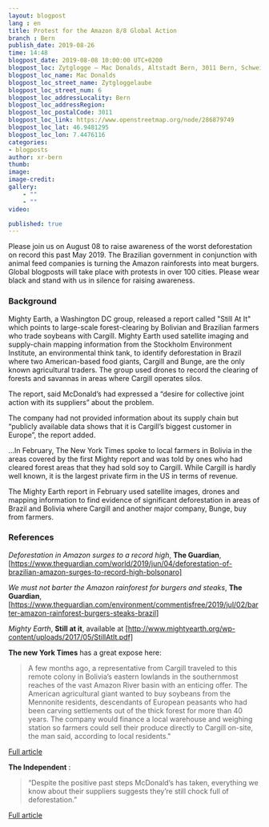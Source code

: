 ```yaml
---
layout: blogpost
lang : en
title: Protest for the Amazon 8/8 Global Action
branch : Bern
publish_date: 2019-08-26
time: 14:48
blogpost_date: 2019-08-08 10:00:00 UTC+0200
blogpost_loc: Zytglogge – Mac Donalds, Altstadt Bern, 3011 Bern, Schweiz
blogpost_loc_name: Mac Donalds
blogpost_loc_street_name: Zytgloggelaube
blogpost_loc_street_num: 6
blogpost_loc_addressLocality: Bern
blogpost_loc_addressRegion: 
blogpost_loc_postalCode: 3011
blogpost_loc_link: https://www.openstreetmap.org/node/286879749
blogpost_loc_lat: 46.9481295
blogpost_loc_lon: 7.4476116
categories:
- blogposts
author: xr-bern
thumb: 
image: 
image-credit:
gallery:
    - ""
    - ""
video: 

published: true
---
```


Please join us on August 08 to raise awareness of the worst deforestation on record this past May 2019. The Brazilian government in conjunction with animal feed companies is turning the Amazon rainforests into meat burgers. Global blogposts will take place with protests in over 100 cities. Please wear black and stand with us in silence for raising awareness.

### Background

Mighty Earth, a Washington DC group, released a report called "Still At It" which points to large-scale forest-clearing by Bolivian and Brazilian farmers who trade soybeans with Cargill. Mighty Earth used satellite imaging and supply-chain mapping information from the Stockholm Environment Institute, an environmental think tank, to identify deforestation in Brazil where two American-based food giants, Cargill and Bunge, are the only known agricultural traders. 
The group used drones to record the clearing of forests and savannas in areas where Cargill operates silos.

The report, said McDonald’s had expressed a “desire for collective joint action with its suppliers” about the problem.

The company had not provided information about its supply chain but “publicly available data shows that it is Cargill’s biggest customer in Europe”, the report added.

...In February, The New York Times spoke to local farmers in Bolivia in the areas covered by the first Mighty report and was told by ones who had cleared forest areas that they had sold soy to Cargill.
While Cargill is hardly well known, it is the largest private firm in the US in terms of revenue.

The Mighty Earth report in February used satellite images, drones and mapping information to find evidence of significant deforestation in areas of Brazil and Bolivia where Cargill and another major company, Bunge, buy from farmers.


### References

_Deforestation in Amazon surges to a record high_, **The Guardian**, [https://www.theguardian.com/world/2019/jun/04/deforestation-of-brazilian-amazon-surges-to-record-high-bolsonaro]

_We must not barter the Amazon rainforest for burgers and steaks_, **The Guardian**, 
[https://www.theguardian.com/environment/commentisfree/2019/jul/02/barter-amazon-rainforest-burgers-steaks-brazil]

_Mighty Earth_, **Still at it**, available at [http://www.mightyearth.org/wp-content/uploads/2017/05/StillAtIt.pdf]

**The new York Times** has a great expose here:

> A few months ago, a representative from Cargill traveled to this remote colony in Bolivia’s eastern lowlands in the southernmost reaches of the vast Amazon River basin with an enticing offer.
>The American agricultural giant wanted to buy soybeans from the Mennonite residents, descendants of European peasants who had been carving settlements out of the thick forest for more than 40 years. The company would finance a local warehouse and weighing station so farmers could sell their produce directly to Cargill on-site, the man said, according to local residents." 

[Full article](https://www.nytimes.com/2017/02/24/business/energy-environment/deforestation-brazil-bolivia-south-america.html?_r=0)

**The Independent** : 
> “Despite the positive past steps McDonald’s has taken, everything we know about their suppliers suggests they’re still chock full of deforestation.” 

[Full article](https://www.independent.co.uk/environment/mcdonalds-beef-burgers-amazon-rainforest-deforestation-cargill-bunge-a7741541.html)



